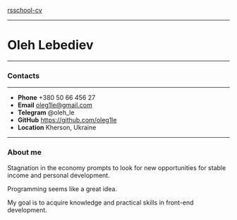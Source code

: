 [rsschool-cv](https://oleg1le.github.io/rsschool-cv/cv)
****

# Oleh Lebediev
****

### Contacts

****

+ **Phone** +380 50 66 456 27
+ **Email** oleg1le@gmail.com
+ **Telegram** @oleh_le
+ **GitHub** https://github.com/oleg1le
+ **Location** Kherson, Ukraine

****

### About me
Stagnation in the economy prompts to look for new opportunities for stable income and personal development. 

Programming seems like a great idea. 

My goal is to acquire knowledge and practical skills in front-end development.
